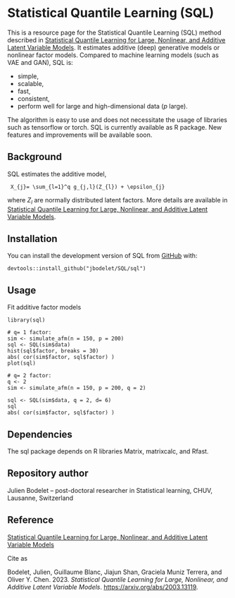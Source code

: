 # Statistical Quantile Learning (SQL)

This is a resource page for the Statistical Quantile Learning (SQL)
method described in [Statistical Quantile Learning for Large, Nonlinear,
and Additive Latent Variable Models](https://arxiv.org/abs/2003.13119).
It estimates additive (deep) generative models or nonlinear factor
models. Compared to machine learning models (such as VAE and GAN), SQL
is:

-   simple,
-   scalable,
-   fast,
-   consistent,
-   perform well for large and high-dimensional data (*p* large).

The algorithm is easy to use and does not necessitate the usage of
libraries such as tensorflow or torch. SQL is currently available as R
package. New features and improvements will be available soon.

## Background

SQL estimates the additive model,

     X_{j}= \sum_{l=1}^q g_{j,l}(Z_{l}) + \epsilon_{j}

where *Z*<sub>*l*</sub> are normally distributed latent factors. More
details are available in [Statistical Quantile Learning for Large,
Nonlinear, and Additive Latent Variable
Models](https://arxiv.org/abs/2003.13119).

## Installation

You can install the development version of SQL from
[GitHub](https://github.com/) with:

    devtools::install_github("jbodelet/SQL/sql")

## Usage

Fit additive factor models

    library(sql)

    # q= 1 factor:
    sim <- simulate_afm(n = 150, p = 200)
    sql <- SQL(sim$data)
    hist(sql$factor, breaks = 30)
    abs( cor(sim$factor, sql$factor) )
    plot(sql)

    # q= 2 factor:
    q <- 2
    sim <- simulate_afm(n = 150, p = 200, q = 2)

    sql <- SQL(sim$data, q = 2, d= 6)
    sql
    abs( cor(sim$factor, sql$factor) )

## Dependencies

The sql package depends on R libraries Matrix, matrixcalc, and Rfast.

## Repository author

Julien Bodelet – post-doctoral researcher in Statistical learning, CHUV,
Lausanne, Switzerland

## Reference

[Statistical Quantile Learning for Large, Nonlinear, and Additive Latent
Variable Models](https://arxiv.org/abs/2003.13119)

Cite as

Bodelet, Julien, Guillaume Blanc, Jiajun Shan, Graciela Muniz Terrera,
and Oliver Y. Chen. 2023. *Statistical Quantile Learning for Large,
Nonlinear, and Additive Latent Variable Models*.
<https://arxiv.org/abs/2003.13119>.
